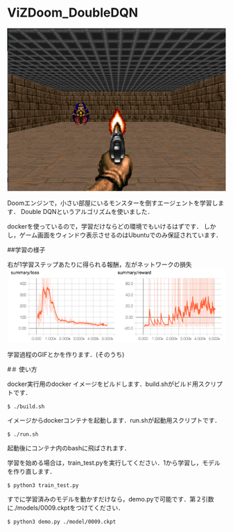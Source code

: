 # ViZDoom_DoubleDQN

![basic.png](https://github.com/YutaroKikuchi/ViZDoom_DoubleDQN/blob/master/images/basic.png)

Doomエンジンで，小さい部屋にいるモンスターを倒すエージェントを学習します．
Double DQNというアルゴリズムを使いました．

dockerを使っているので，学習だけならどの環境でもいけるはずです．
しかし，ゲーム画面をウィンドウ表示させるのはUbuntuでのみ保証されています．

##学習の様子

右が1学習ステップあたりに得られる報酬，左がネットワークの損失
![graph.png](https://github.com/YutaroKikuchi/ViZDoom_DoubleDQN/blob/master/images/graph.png)

学習過程のGIFとかを作ります．(そのうち)


#＃ 使い方

docker実行用のdocker イメージをビルドします．build.shがビルド用スクリプトです．
```
$ ./build.sh
```

イメージからdockerコンテナを起動します．run.shが起動用スクリプトです．
```
$ ./run.sh
```
起動後にコンテナ内のbashに飛ばされます．

学習を始める場合は，train_test.pyを実行してください．1から学習し，モデルを作り直します．
```
$ python3 train_test.py
```

すでに学習済みのモデルを動かすだけなら，demo.pyで可能です．第２引数に./models/0009.ckptをつけてください．
```
$ python3 demo.py ./model/0009.ckpt
```